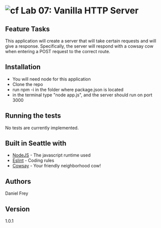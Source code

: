 ![cf](https://i.imgur.com/7v5ASc8.png) Lab 07: Vanilla HTTP Server
======

## Feature Tasks  
This application will create a server that will take certain requests and will give a response. 
Specifically, the server will respond with a cowsay cow when entering a 
POST request to the correct route.

## Installation
* You will need node for this application
* Clone the repo
* run npm -i in the folder where package.json is located
* in the terminal type "node app.js", and the server should run on port 3000

## Running the tests

No tests are currently implemented.

## Built in Seattle with

* [NodeJS](https://nodejs.org) - The javascript runtime used
* [Eslint](https://eslint.org/) - Coding rules
* [Cowsay](https://www.npmjs.com/package/cowsay/) - Your friendly neighborhood cow!

## Authors

Daniel Frey

## Version

1.0.1
